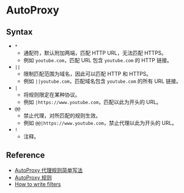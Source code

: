 # AutoProxy

## Syntax

- `*`
  - 通配符，默认附加两端，匹配 HTTP URL，无法匹配 HTTPS。
  - 例如 `youtube.com`，匹配 URL 包含 `youtube.com` 的 HTTP 链接。 
- `||`
  - 限制匹配范围为域名，因此可以匹配 HTTP 和 HTTPS。
  - 例如 `||youtube.com`，匹配域名包含 `youtube.com` 的所有 URL 链接。 
- `|`
  - 将规则限定在某种协议。
  - 例如 `|https://www.youtube.com`，匹配以此为开头的 URL。
- `@@`
  - 禁止代理，对所匹配的规则生效。
  - 例如 `@@|https://www.youtube.com`，禁止代理以此为开头的 URL。
- `!`
  - 注释。


## Reference

- [AutoProxy 代理规则简单写法](https://mydf.github.io/blog/autoproxy/)
- [AutoProxy 规则](https://www.cnblogs.com/dieangel/p/3783083.html)
- [How to write filters](https://help.eyeo.com/en/adblockplus/how-to-write-filters)

